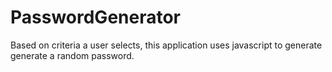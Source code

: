 # PasswordGenerator
Based on criteria a user selects, this application uses javascript to generate generate a random password.
